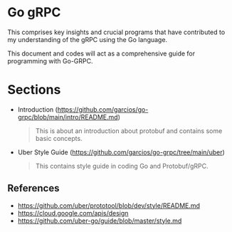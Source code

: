 # Go gRPC
This comprises key insights and crucial programs that have contributed to my understanding of the gRPC using the 
Go language.

This document and codes will act as a comprehensive guide for programming with Go-GRPC.

# Sections
 - Introduction (https://github.com/garcios/go-grpc/blob/main/intro/README.md)
   >This is about an introduction about protobuf and contains some basic concepts.

 - Uber Style Guide (https://github.com/garcios/go-grpc/tree/main/uber)
   > This contains style guide in coding Go and Protobuf/gRPC.


## References
- https://github.com/uber/prototool/blob/dev/style/README.md
- https://cloud.google.com/apis/design
- https://github.com/uber-go/guide/blob/master/style.md